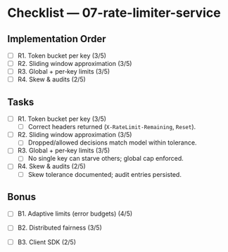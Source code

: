 # Checklist — 07-rate-limiter-service

## Implementation Order
- [ ] R1. Token bucket per key (3/5)
- [ ] R2. Sliding window approximation (3/5)
- [ ] R3. Global + per‑key limits (3/5)
- [ ] R4. Skew & audits (2/5)

## Tasks

- [ ] R1. Token bucket per key (3/5)
  - [ ] Correct headers returned (`X‑RateLimit‑Remaining`, `Reset`).

- [ ] R2. Sliding window approximation (3/5)
  - [ ] Dropped/allowed decisions match model within tolerance.

- [ ] R3. Global + per‑key limits (3/5)
  - [ ] No single key can starve others; global cap enforced.

- [ ] R4. Skew & audits (2/5)
  - [ ] Skew tolerance documented; audit entries persisted.

## Bonus

- [ ] B1. Adaptive limits (error budgets) (4/5)

- [ ] B2. Distributed fairness (3/5)

- [ ] B3. Client SDK (2/5)
